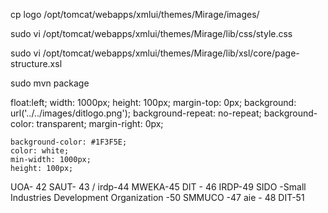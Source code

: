 

cp logo /opt/tomcat/webapps/xmlui/themes/Mirage/images/


sudo vi /opt/tomcat/webapps/xmlui/themes/Mirage/lib/css/style.css   


sudo vi /opt/tomcat/webapps/xmlui/themes/Mirage/lib/xsl/core/page-structure.xsl




sudo mvn package

   float:left;
    width: 1000px;
    height: 100px;
    margin-top: 0px;
    background: url('../../images/ditlogo.png');
    background-repeat: no-repeat;
    background-color: transparent;
    margin-right: 0px;



    background-color: #1F3F5E;
    color: white;
    min-width: 1000px;
    height: 100px;


UOA- 42
SAUT- 43
 / irdp-44
MWEKA-45
DIT - 46
IRDP-49
SIDO -Small Industries Development Organization -50
SMMUCO -47
aie - 48
DIT-51



